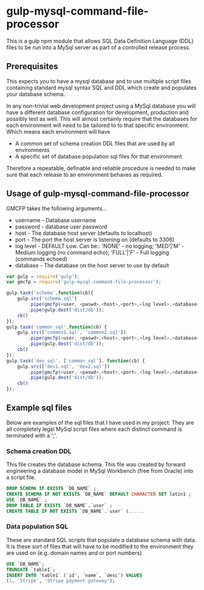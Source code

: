 # gulp-mysql-command-file-processor
This is a gulp npm module that allows SQL Data Definition Language (DDL) files to be run into a MySql server as part of a controlled release process.
## Prerequisites
This expects you to have a mysql database and to use multiple script files containing standard mysql syntax SQL and DDL which create and populates your database schema.

In any non-trivial web development project using a MySql database you will have a different database configuration for development, production and possibly test as well. This will almost certainly require that the databases for each environment will need to be tailored to to that specific environment. Which means each environment will have
- A common set of schema creation DDL files that are used by all environments
- A specific set of database population sql files for that environment

Therefore a repeatable, definable and reliable procedure is needed to make sure that each release to an environment behaves as required.

## Usage of gulp-mysql-command-file-processor
GMCFP takes the following arguments...
- username - Database username
- password - database user password
- host - The database host server (defaults to localhost)
- port - The port the host server is listening on (defaults to 3306)
- log level - DEFAULT Low. Can be:: 'NONE' - no logging; 'MED'|'M' - Medium logging (no command echo); 'FULL'|'F' - Full logging (commands echoed)
- database - The database on the host server to use by default

```js
var gulp = require('gulp');
var gmcfp = require('gulp-mysql-command-file-processor');

gulp.task('schema',function(cb){
	gulp.src('schema.sql')
		.pipe(gmcfp(<user, <paswd>,<host>,<port>,<log level>,<database>))
		.pipe(gulp.dest('dist/db'));
	cb()
});
gulp.task('common_sql',function(cb) {
	gulp.src(['common1.sql', 'common2.sql'])
		.pipe(gmcfp(<user, <paswd>,<host>,<port>,<log level>,<database>))
		.pipe(gulp.dest('dist/db'));
	cb()
});
gulp.task('dev_sql', ['common_sql'], function(cb) {
	gulp.src(['dev1.sql', 'dev2.sql'])
		.pipe(gmcfp(<user, <paswd>,<host>,<port>,<log level>,<database>))
		.pipe(gulp.dest('dist/db'));
	cb()
});

```

## Example sql files
Below are examples of the sql files that I have used in my project. They are all completely legal MySql script files where each distinct command is terminated with a ';'.
### Schema creation DDL
This file creates the database schema. This file was created by forward engineering a database model in MySql Workbench (free from Oracle) into a script file.
```sql
DROP SCHEMA IF EXISTS `DB_NAME` ;
CREATE SCHEMA IF NOT EXISTS `DB_NAME` DEFAULT CHARACTER SET latin1 ;
USE `DB_NAME` ;
DROP TABLE IF EXISTS `DB_NAME`.`user` ;
CREATE TABLE IF NOT EXISTS `DB_NAME`.`user` (......
```

### Data population SQL
These are standard SQL scripts that populate a database schema with data. It is these sort of files that will have to be modified to the environment they are used on (e.g. domain names and or port numbers)
```sql
USE `DB_NAME`;
TRUNCATE `table1`;
INSERT INTO `table1` (`id`, `name`, `desc`) VALUES
(1, 'Stripe', 'Stripe payment gateway');
```
